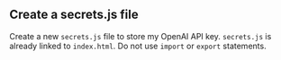 ## Create a secrets.js file
Create a new `secrets.js` file to store my OpenAI API key. `secrets.js` is already linked to `index.html`. Do not use `import` or `export` statements.